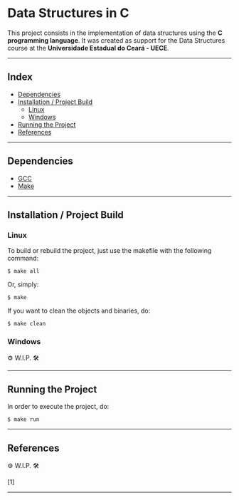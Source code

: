 <h1>Data Structures in C</h1>

This project consists in the implementation of data structures using the **C programming language**. It was created as support for the Data Structures course at the **Universidade Estadual do Ceará - UECE**.

<hr>

<h2>Index</h2>

- [Dependencies](#dependencies)
- [Installation / Project Build](#installation--project-build)
  - [Linux](#linux)
  - [Windows](#windows)
- [Running the Project](#running-the-project)
- [References](#references)

<hr>

## Dependencies

- [GCC](https://gcc.gnu.org/)
- [Make](https://www.gnu.org/software/make/)

<hr>

## Installation / Project Build

### Linux

To build or rebuild the project, just use the makefile with the following command:

```shell
$ make all
```

Or, simply:

```shell
$ make
```

If you want to clean the objects and binaries, do:

```shell
$ make clean
```

### Windows

:gear: W.I.P. :hammer_and_wrench:

<hr>

## Running the Project

In order to execute the project, do:

```shell
$ make run
```

<hr>

## References

:gear: W.I.P. :hammer_and_wrench:

[1] 

<hr>
